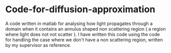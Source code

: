 # Code-for-diffusion-approximation
A code written in matlab for analysing how light propagates through a domain when it contains an annulus shaped non scattering region ( a region where light does not not scatter ). I have written this code using the code for handling the case where we don't have a non scattering region, written by my supervisor as reference. 
